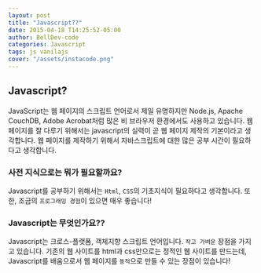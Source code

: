 ```yaml
---
layout: post
title: "Javascript??"
date: 2015-04-18 T14:25:52-05:00
author: BellDev-code
categories: Javascript
tags: js vanilajs
cover: "/assets/instacode.png"
---
```


## Javascript?

JavaScript는 웹 페이지의 스크립트 언어로서 제일 유명하지만 Node.js, Apache CouchDB, Adobe Acrobat처럼 많은 비 브라우저 환경에서도 사용하고 있습니다. 웹 페이지를 잘 다루기 위해서는 javascript의 실력이 곧 웹 페이지 제작의 기본이라고 생각합니다. 웹 페이지를 제작하기 위해서 자바스크립트에 대한 많은 공부 시간이 필요하다고 생각합니다.

### 사전 지식으로는 뭐가 필요할까요?

Javascript를 공부하기 위해서는 `Html`, `CSS`의 기초지식이 필요하다고 생각합니다.
또한, 조금의 `프로그래밍 경험`이 있으면 매우 좋습니다!

### Javascript는 무엇인가요??

Javascript는 크로스-플랫폼, 객체지향 스크립트 언어입니다. `작고 가벼운` 장점을 가지고 있습니다.
기존의 웹 사이트를 html과 css만으로는 정적인 웹 사이트를 만드는데, Javascript를 배움으로서 웹
페이지를 `동적`으로 만들 수 있는 장점이 있습니다!

<!-- ### Cover Images

To add a cover image to your post, set the "cover" property in the front matter with the relative URL of the image (i.e. <code>cover: "/assets/cover_image.jpg"</code>).

### Code Snippets

You can use [highlight.js][highlight] to add syntax highlight code snippets:

Use the [Liquid][liquid] `{% raw %}{% highlight <language> %}{% endraw %}` tag to add syntax highlighting to code snippets.

For instance, this template...
{% highlight html %}
{% raw %}{% highlight javascript %}
function demo(string, times) {
 for (var i = 0; i < times; i++) {
 console.log(string);
 }
}
demo("hello, world!", 10);
{% endhighlight %}{% endraw %}
{% endhighlight %}

...will come out looking like this:

{% highlight javascript %}
function demo(string, times) {
for (var i = 0; i < times; i++) {
console.log(string);
}
}
demo("hello, world!", 10);
{% endhighlight %}

Syntax highlighting is done using [highlight.js][highlight]. You can change the active theme in [head.html](https://github.com/bencentra/centrarium/blob/2dcd73d09e104c3798202b0e14c1db9fa6e77bc7/_includes/head.html#L15).

### Images

Lightbox has been enabled for images. To create the link that'll launch the lightbox, add <code>data-lightbox</code> and <code>data-title</code> attributes to an <code>&lt;a&gt;</code> tag around your <code>&lt;img&gt;</code> tag. The result is:

<a href="//bencentra.com/assets/images/falcon9_large.jpg" data-lightbox="falcon9-large" data-title="Check out the Falcon 9 from SpaceX">
  <img src="//bencentra.com/assets/images/falcon9_small.jpg" title="Check out the Falcon 9 from SpaceX">
</a>

For more information, check out the [Lightbox][lightbox] website.

Check out the [Jekyll docs][jekyll] for more info on how to get the most out of Jekyll. File all bugs/feature requests at [Jekyll’s GitHub repo][jekyll-gh]. If you have questions, you can ask them on [Jekyll’s dedicated Help repository][jekyll-help]. -->

[jekyll]: http://jekyllrb.com
[jekyll-gh]: https://github.com/jekyll/jekyll
[jekyll-help]: https://github.com/jekyll/jekyll-help
[highlight]: https://highlightjs.org/
[lightbox]: http://lokeshdhakar.com/projects/lightbox2/
[jekyll-archive]: https://github.com/jekyll/jekyll-archives
[liquid]: https://github.com/Shopify/liquid/wiki/Liquid-for-Designers
